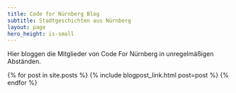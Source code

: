 ```yaml
---
title: Code for Nürnberg Blog
subtitle: Stadtgeschichten aus Nürnberg
layout: page
hero_height: is-small
---
```

Hier bloggen die Mitglieder von Code For Nürnberg in unregelmäßigen Abständen.

{% for post in site.posts %}
{% include blogpost_link.html post=post %}
{% endfor %}
